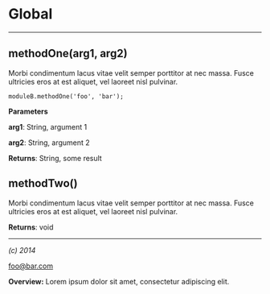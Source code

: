 Global
===





---

methodOne(arg1, arg2) 
-----------------------------
Morbi condimentum lacus vitae velit semper porttitor at nec massa.
Fusce ultricies eros at est aliquet, vel laoreet nisl pulvinar.

``
moduleB.methodOne('foo', 'bar');
``

**Parameters**

**arg1**: String, argument 1

**arg2**: String, argument 2

**Returns**: String, some result

methodTwo() 
-----------------------------
Morbi condimentum lacus vitae velit semper porttitor at nec massa.
Fusce ultricies eros at est aliquet, vel laoreet nisl pulvinar.

**Returns**: void


---

*(c) 2014*

foo@bar.com

**Overview:** Lorem ipsum dolor sit amet, consectetur adipiscing elit.


